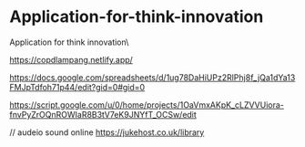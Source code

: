 # Application-for-think-innovation
Application for think innovation\


https://copdlampang.netlify.app/

https://docs.google.com/spreadsheets/d/1ug78DaHiUPz2RlPhj8f_jQa1dYa13FMJpTdfoh71p44/edit?gid=0#gid=0

https://script.google.com/u/0/home/projects/1OaVmxAKpK_cLZVVUiora-fnvPyZrOQnROWIaR8B3tV7eK9JNYfT_OCSw/edit

// audeio sound online
https://jukehost.co.uk/library

